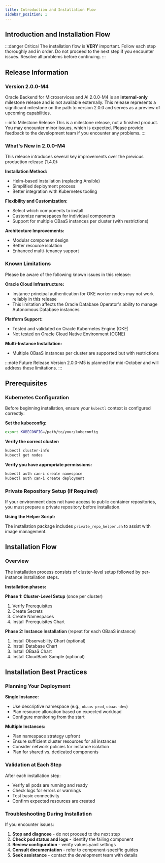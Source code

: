 ```yaml
---
title: Introduction and Installation Flow
sidebar_position: 1
---
```

## Introduction and Installation Flow

:::danger Critical
The installation flow is **VERY** important. Follow each step thoroughly and in order. Do not proceed to the next step if you encounter issues. Resolve all problems before continuing.
:::

## Release Information

### Version 2.0.0-M4

Oracle Backend for Microservices and AI 2.0.0-M4 is an **internal-only** milestone release and is not available externally. This release represents a significant milestone on the path to version 2.0.0 and serves as a preview of upcoming capabilities.

:::info Milestone Release
This is a milestone release, not a finished product. You may encounter minor issues, which is expected. Please provide feedback to the development team if you encounter any problems.
:::

### What's New in 2.0.0-M4

This release introduces several key improvements over the previous production release (1.4.0):

**Installation Method:**

- Helm-based installation (replacing Ansible)
- Simplified deployment process
- Better integration with Kubernetes tooling

**Flexibility and Customization:**

- Select which components to install
- Customize namespaces for individual components
- Support for multiple OBaaS instances per cluster (with restrictions)

**Architecture Improvements:**

- Modular component design
- Better resource isolation
- Enhanced multi-tenancy support

### Known Limitations

Please be aware of the following known issues in this release:

**Oracle Cloud Infrastructure:**

- Instance principal authentication for OKE worker nodes may not work reliably in this release
- This limitation affects the Oracle Database Operator's ability to manage Autonomous Database instances

**Platform Support:**

- Tested and validated on Oracle Kubernetes Engine (OKE)
- Not tested on Oracle Cloud Native Environment (OCNE)

**Multi-Instance Installation:**

- Multiple OBaaS instances per cluster are supported but with restrictions

:::note Future Release
Version 2.0.0-M5 is planned for mid-October and will address these limitations.
:::

## Prerequisites

### Kubernetes Configuration

Before beginning installation, ensure your `kubectl` context is configured correctly:

**Set the kubeconfig:**

```bash
export KUBECONFIG=/path/to/your/kubeconfig
```

**Verify the correct cluster:**

```bash
kubectl cluster-info
kubectl get nodes
```

**Verify you have appropriate permissions:**

```bash
kubectl auth can-i create namespace
kubectl auth can-i create deployment
```

### Private Repository Setup (If Required)

If your environment does not have access to public container repositories, you must prepare a private repository before installation.

**Using the Helper Script:**

The installation package includes `private_repo_helper.sh` to assist with image management.

## Installation Flow

### Overview

The installation process consists of cluster-level setup followed by per-instance installation steps.

**Installation phases:**

**Phase 1: Cluster-Level Setup** (once per cluster)

1. Verify Prerequisites
2. Create Secrets
3. Create Namespaces
4. Install Prerequisites Chart

**Phase 2: Instance Installation** (repeat for each OBaaS instance)

1. Install Observability Chart (optional)
2. Install Database Chart
3. Install OBaaS Chart
4. Install CloudBank Sample (optional)

## Installation Best Practices

### Planning Your Deployment

**Single Instance:**

- Use descriptive namespace (e.g., `obaas-prod`, `obaas-dev`)
- Plan resource allocation based on expected workload
- Configure monitoring from the start

**Multiple Instances:**

- Plan namespace strategy upfront
- Ensure sufficient cluster resources for all instances
- Consider network policies for instance isolation
- Plan for shared vs. dedicated components

### Validation at Each Step

After each installation step:

- Verify all pods are running and ready
- Check logs for errors or warnings
- Test basic connectivity
- Confirm expected resources are created

### Troubleshooting During Installation

If you encounter issues:

1. **Stop and diagnose** - do not proceed to the next step
2. **Check pod status and logs** - identify the failing component
3. **Review configuration** - verify values.yaml settings
4. **Consult documentation** - refer to component-specific guides
5. **Seek assistance** - contact the development team with details
